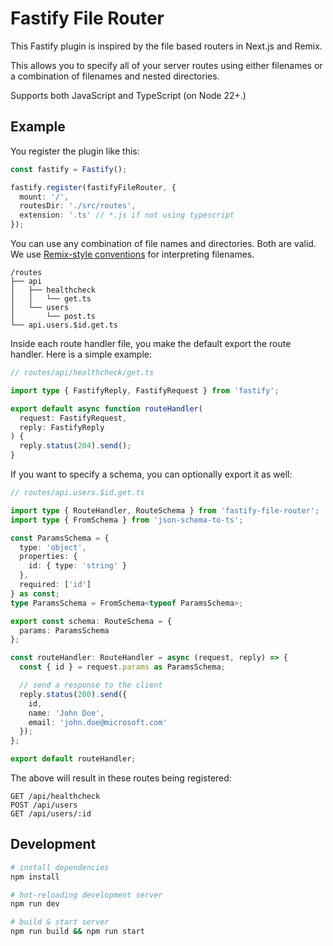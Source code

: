 # Fastify File Router

This Fastify plugin is inspired by the file based routers in Next.js and Remix.

This allows you to specify all of your server routes using either filenames or a combination of filenames and nested directories.

Supports both JavaScript and TypeScript (on Node 22+.)

## Example

You register the plugin like this:

```ts
const fastify = Fastify();

fastify.register(fastifyFileRouter, {
  mount: '/',
  routesDir: './src/routes',
  extension: '.ts' // *.js if not using typescript
});
```

You can use any combination of file names and directories. Both are valid. We use [Remix-style conventions](https://remix.run/docs/en/main/discussion/routes#conventional-route-configuration) for interpreting filenames.

```
/routes
├── api
│   ├── healthcheck
│   │   └── get.ts
│   └── users
│       └── post.ts
└── api.users.$id.get.ts
```

Inside each route handler file, you make the default export the route handler. Here is a simple example:

```ts
// routes/api/healthcheck/get.ts

import type { FastifyReply, FastifyRequest } from 'fastify';

export default async function routeHandler(
  request: FastifyRequest,
  reply: FastifyReply
) {
  reply.status(204).send();
}
```

If you want to specify a schema, you can optionally export it as well:

```ts
// routes/api.users.$id.get.ts

import type { RouteHandler, RouteSchema } from 'fastify-file-router';
import type { FromSchema } from 'json-schema-to-ts';

const ParamsSchema = {
  type: 'object',
  properties: {
    id: { type: 'string' }
  },
  required: ['id']
} as const;
type ParamsSchema = FromSchema<typeof ParamsSchema>;

export const schema: RouteSchema = {
  params: ParamsSchema
};

const routeHandler: RouteHandler = async (request, reply) => {
  const { id } = request.params as ParamsSchema;

  // send a response to the client
  reply.status(200).send({
    id,
    name: 'John Doe',
    email: 'john.doe@microsoft.com'
  });
};

export default routeHandler;
```

The above will result in these routes being registered:

```
GET /api/healthcheck
POST /api/users
GET /api/users/:id
```

## Development

```sh
# install dependencies
npm install

# hot-reloading development server
npm run dev

# build & start server
npm run build && npm run start
```
